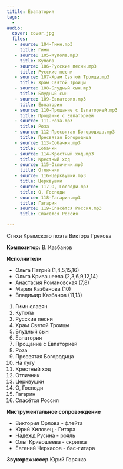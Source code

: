 ```yaml
---
titile: Евапатория
tags:
  - 
audio:
  cover: cover.jpg
  files:
   - source: 104-Гимн.mp3
     title: Гимн
   - source: 105-Купола.mp3
     title: Купола
   - source: 106-Русские песни.mp3
     title: Русские песни
   - source: 107-Храм Святой Троицы.mp3
     title: Храм Святой Троицы
   - source: 108-Блудный сын.mp3
     title: Блудный сын
   - source: 109-Евпатория.mp3
     title: Евпатория
   - source: 110-Прощание с Евпаторией.mp3
     title: Прощание с Евпаторией
   - source: 111-Роза.mp3
     title: Роза
   - source: 112-Пресвятая Богородица.mp3
     title: Пресвятая Богородица
   - source: 113-Собачки.mp3
     title: Собачки
   - source: 114-Крестный ход.mp3
     title: Крестный ход
   - source: 115-Отличник.mp3
     title: Отличник
   - source: 116-Церквушки.mp3
     title: Церквушки
   - source: 117-О, Господи.mp3
     title: О, Господи
   - source: 118-Гагарин.mp3
     title: Гагарин
   - source: 119-Спасётся Россия.mp3
     title: Спасётся Россия

---
```


Стихи Крымского поэта Виктора Грекова

**Композитор:** В. Казбанов

**Исполнители** 
  * Ольга Патрий (1,4,5,15,16)
  * Ольга Кривашеева (2,3,6,9,12,14)
  * Анастасия Романовская (7,8)
  * Мария Казбвнова (10)
  * Владимир Казбанов (11,13)

01. Гимн славян
02. Купола
03. Русские песни
04. Храм Святой Троицы
05. Блудный сын
06. Евпатория
07. Прощание с Евпаторией
08. Роза
09. Пресвятая Богородица
10. На лугу
11. Крестный ход
12. Отличник
13. Церквушки
14. О, Господи
15. Гагарин
16. Спасётся Россия


**Инструментальное сопровождение** 
 * Виктория Орлова - флейта
 * Юрий Хиловец - Гитара
 * Надежд Русина - рояль
 * Ольг Кривошеева - скрипка
 * Евгений Черкасов - бас-гитара

**Звукорежиссер** 
Юрий Горячко
 
